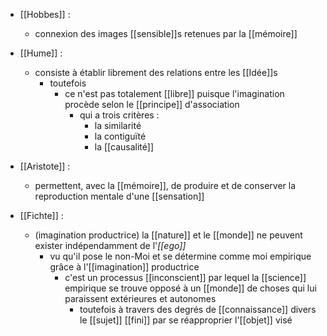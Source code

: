 - [[Hobbes]] : 
	- connexion des images [[sensible]]s retenues par la [[mémoire]]

- [[Hume]] :
	- consiste à établir librement des relations entre les [[Idée]]s
		- toutefois
	      - ce n'est pas totalement [[libre]] puisque l'imagination procède selon le [[principe]] d'association
	        - qui a trois critères :
	          - la similarité
	          - la contiguïté
	          - la [[causalité]]

- [[Aristote]] : 
	- permettent, avec la [[mémoire]], de produire et de conserver la reproduction mentale d'une [[sensation]]

- [[Fichte]] :
	- (imagination productrice) la [[nature]] et le [[monde]] ne peuvent exister indépendamment de l'*[[ego]]*
	  - vu qu'il pose le non-Moi et se détermine comme moi empirique grâce à l'[[imagination]] productrice
	    - c'est un processus [[inconscient]] par lequel la [[science]] empirique se trouve opposé à un [[monde]] de choses qui lui paraissent extérieures et autonomes
	      - toutefois à travers des degrés de [[connaissance]] divers le [[sujet]] [[fini]] par se réapproprier l'[[objet]] visé